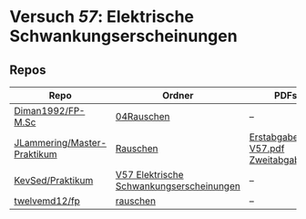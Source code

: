 # Versuch *57*: Elektrische Schwankungserscheinungen

## Repos

|                               Repo                               |                                                                 Ordner                                                                 |                                                                                                                                                                                                                      PDFs                                                                                                                                                                                                                       |
|------------------------------------------------------------------|----------------------------------------------------------------------------------------------------------------------------------------|-------------------------------------------------------------------------------------------------------------------------------------------------------------------------------------------------------------------------------------------------------------------------------------------------------------------------------------------------------------------------------------------------------------------------------------------------|
|[Diman1992/FP-M.Sc](../repo/Diman1992/FP-M.Sc)                    |[04Rauschen](https://github.com/Diman1992/FP-M.Sc/tree/master/04Rauschen)                                                               |–                                                                                                                                                                                                                                                                                                                                                                                                                                                |
|[JLammering/Master-Praktikum](../repo/JLammering/Master-Praktikum)|[Rauschen](https://github.com/JLammering/Master-Praktikum/tree/master/Rauschen)                                                         |[Erstabgabe.pdf](https://docs.google.com/viewer?url=https://raw.githubusercontent.com/JLammering/Master-Praktikum/master/Rauschen/Erstabgabe.pdf)<br/>[V57.pdf](https://docs.google.com/viewer?url=https://raw.githubusercontent.com/JLammering/Master-Praktikum/master/Rauschen/V57.pdf)<br/>[Zweitabgabe.pdf](https://docs.google.com/viewer?url=https://raw.githubusercontent.com/JLammering/Master-Praktikum/master/Rauschen/Zweitabgabe.pdf)|
|[KevSed/Praktikum](../repo/KevSed/Praktikum)                      |[V57 Elektrische Schwankungserscheinungen](https://github.com/KevSed/Praktikum/tree/master/V57%20Elektrische%20Schwankungserscheinungen)|–                                                                                                                                                                                                                                                                                                                                                                                                                                                |
|[twelvemd12/fp](../repo/twelvemd12/fp)                            |[rauschen](https://github.com/THEMayo12/fp/tree/master/versuche/rauschen)                                                               |–                                                                                                                                                                                                                                                                                                                                                                                                                                                |
